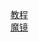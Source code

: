 [教程](http://shumeipai.nxez.com/what-raspi-used-for)<br>
[魔镜](http://shumeipai.nxez.com/2015/04/08/make-magic-mirror-with-raspberry-pi.html)
